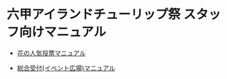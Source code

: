 # 六甲アイランドチューリップ祭 スタッフ向けマニュアル

* [花の人気投票マニュアル](https://docs.google.com/document/d/1FJqn_PnL5s5cDCjt5hTgzwfIxFN9FzUF/export?format=pdf&ouid=114346064202977695359&rtpof=true&sd=true)

* [総合受付(イベント広場)マニュアル](https://docs.google.com/document/d/1zMl0nT9hR6lQABcvBmE9Qr6TCMm_goYZ/export?format=pdf&ouid=114346064202977695359&rtpof=true&sd=true)



